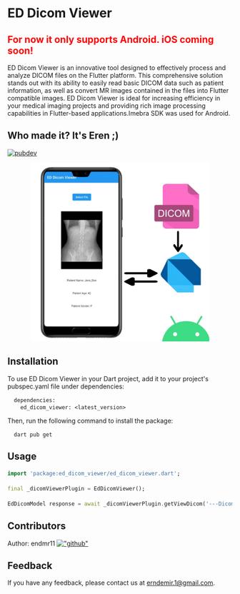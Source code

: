 # ED Dicom Viewer

## <span style="color: red"> For now it only supports Android. iOS coming soon! </span>

ED Dicom Viewer is an innovative tool designed to effectively process and analyze DICOM files on the Flutter platform. This comprehensive solution stands out with its ability to easily read basic DICOM data such as patient information, as well as convert MR images contained in the files into Flutter compatible images. ED Dicom Viewer is ideal for increasing efficiency in your medical imaging projects and providing rich image processing capabilities in Flutter-based applications.Imebra SDK was used for Android.

## Who made it? It's Eren ;)

[![pubdev](https://img.shields.io/badge/pub-ed_dicom_viewer-blue)](https://pub.dev/packages/ed_dicom_viewer)

<div align="center">
<img src="doc_asset/ss-min.jpeg" width="400" height="400">
</div>

## Installation

To use ED Dicom Viewer in your Dart project, add it to your project's pubspec.yaml file under dependencies:

```
  dependencies:
    ed_dicom_viewer: <latest_version>
```

Then, run the following command to install the package:

```
  dart pub get
```

## Usage

```dart
import 'package:ed_dicom_viewer/ed_dicom_viewer.dart';

final _dicomViewerPlugin = EdDicomViewer();

EdDicomModel response = await _dicomViewerPlugin.getViewDicom('---Dicom File Path---');

```

## Contributors

Author: endmr11 [!["github"](https://img.shields.io/badge/GitHub-100000?style=for-the-badge&logo=github&logoColor=white)](https://github.com/endmr11)

## Feedback

If you have any feedback, please contact us at erndemir.1@gmail.com.
